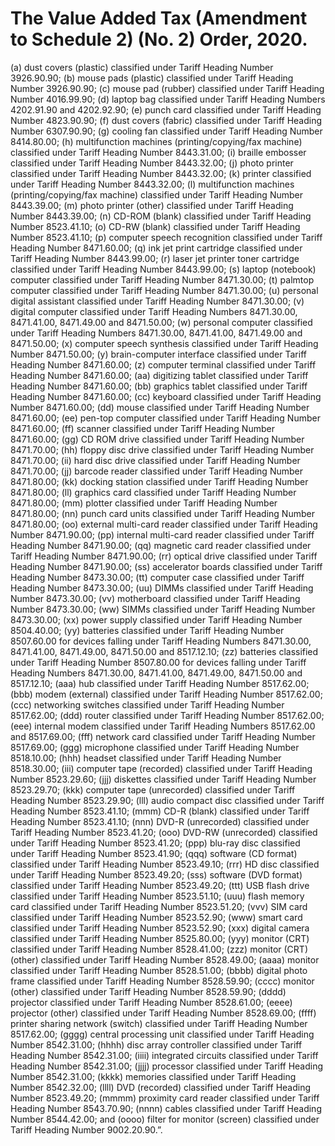 # The Value Added Tax (Amendment to Schedule 2) (No. 2) Order, 2020.

(a) dust covers (plastic) classified under Tariff Heading Number 3926.90.90;
(b) mouse pads (plastic) classified under Tariff Heading Number 3926.90.90;
(c) mouse pad (rubber) classified under Tariff Heading Number 4016.99.90;
(d) laptop bag classified under Tariff Heading Numbers 4202.91.90 and 4202.92.90;
(e) punch card classified under Tariff Heading Number 4823.90.90;
(f) dust covers (fabric) classified under Tariff Heading Number 6307.90.90;
(g) cooling fan classified under Tariff Heading Number 8414.80.00;
(h) multifunction machines (printing/copying/fax machine) classified under Tariff Heading Number 8443.31.00;
(i) braille embosser classified under Tariff Heading Number 8443.32.00;
(j) photo printer classified under Tariff Heading Number 8443.32.00;
(k) printer classified under Tariff Heading Number 8443.32.00;
(l) multifunction machines (printing/copying/fax machine) classified under Tariff Heading Number 8443.39.00;
(m) photo printer (other) classified under Tariff Heading Number 8443.39.00;
(n) CD-ROM (blank) classified under Tariff Heading Number 8523.41.10;
(o) CD-RW (blank) classified under Tariff Heading Number 8523.41.10;
(p) computer speech recognition classified under Tariff Heading Number 8471.60.00;
(q) ink jet print cartridge classified under Tariff Heading Number 8443.99.00;
(r) laser jet printer toner cartridge classified under Tariff Heading Number 8443.99.00;
(s) laptop (notebook) computer classified under Tariff Heading Number 8471.30.00;
(t) palmtop computer classified under Tariff Heading Number 8471.30.00;
(u) personal digital assistant classified under Tariff Heading Number 8471.30.00;
(v) digital computer classified under Tariff Heading Numbers 8471.30.00, 8471.41.00, 8471.49.00 and 8471.50.00;
(w) personal computer classified under Tariff Heading Numbers 8471.30.00, 8471.41.00, 8471.49.00 and 8471.50.00;
(x) computer speech synthesis classified under Tariff Heading Number 8471.50.00;
(y) brain-computer interface classified under Tariff Heading Number 8471.60.00;
(z) computer terminal classified under Tariff Heading Number 8471.60.00;
(aa) digitizing tablet classified under Tariff Heading Number 8471.60.00;
(bb) graphics tablet classified under Tariff Heading Number 8471.60.00;
(cc) keyboard classified under Tariff Heading Number 8471.60.00;
(dd) mouse classified under Tariff Heading Number 8471.60.00;
(ee) pen-top computer classified under Tariff Heading Number 8471.60.00;
(ff) scanner classified under Tariff Heading Number 8471.60.00;
(gg) CD ROM drive classified under Tariff Heading Number 8471.70.00;
(hh) floppy disc drive classified under Tariff Heading Number 8471.70.00;
(ii) hard disc drive classified under Tariff Heading Number 8471.70.00;
(jj) barcode reader classified under Tariff Heading Number 8471.80.00;
(kk) docking station classified under Tariff Heading Number 8471.80.00;
(ll) graphics card classified under Tariff Heading Number 8471.80.00;
(mm) plotter classified under Tariff Heading Number 8471.80.00;
(nn) punch card units classified under Tariff Heading Number 8471.80.00;
(oo) external multi-card reader classified under Tariff Heading Number 8471.90.00;
(pp) internal multi-card reader classified under Tariff Heading Number 8471.90.00;
(qq) magnetic card reader classified under Tariff Heading Number 8471.90.00;
(rr) optical drive classified under Tariff Heading Number 8471.90.00;
(ss) accelerator boards classified under Tariff Heading Number 8473.30.00;
(tt) computer case classified under Tariff Heading Number 8473.30.00;
(uu) DIMMs classified under Tariff Heading Number 8473.30.00;
(vv) motherboard classified under Tariff Heading Number 8473.30.00;
(ww) SIMMs classified under Tariff Heading Number 8473.30.00;
(xx) power supply classified under Tariff Heading Number 8504.40.00;
(yy) batteries classified under Tariff Heading Number 8507.60.00 for devices falling under Tariff Heading Numbers 8471.30.00, 8471.41.00, 8471.49.00, 8471.50.00 and 8517.12.10;
(zz) batteries classified under Tariff Heading Number 8507.80.00 for devices falling under Tariff Heading Numbers 8471.30.00, 8471.41.00, 8471.49.00, 8471.50.00 and 8517.12.10;
(aaa) hub classified under Tariff Heading Number 8517.62.00;
(bbb) modem (external) classified under Tariff Heading Number 8517.62.00;
(ccc) networking switches classified under Tariff Heading Number 8517.62.00;
(ddd) router classified under Tariff Heading Number 8517.62.00;
(eee) internal modem classified under Tariff Heading Numbers 8517.62.00 and 8517.69.00;
(fff) network card classified under Tariff Heading Number 8517.69.00;
(ggg) microphone classified under Tariff Heading Number 8518.10.00;
(hhh) headset classified under Tariff Heading Number 8518.30.00;
(iii) computer tape (recorded) classified under Tariff Heading Number 8523.29.60;
(jjj) diskettes classified under Tariff Heading Number 8523.29.70;
(kkk) computer tape (unrecorded) classified under Tariff Heading Number 8523.29.90;
(lll) audio compact disc classified under Tariff Heading Number 8523.41.10;
(mmm) CD-R (blank) classified under Tariff Heading Number 8523.41.10;
(nnn) DVD-R (unrecorded) classified under Tariff Heading Number 8523.41.20;
(ooo) DVD-RW (unrecorded) classified under Tariff Heading Number 8523.41.20;
(ppp) blu-ray disc classified under Tariff Heading Number 8523.41.90;
(qqq) software (CD format) classified under Tariff Heading Number 8523.49.10;
(rrr) HD disc classified under Tariff Heading Number 8523.49.20;
(sss) software (DVD format) classified under Tariff Heading Number 8523.49.20;
(ttt) USB flash drive classified under Tariff Heading Number 8523.51.10;
(uuu) flash memory card classified under Tariff Heading Number 8523.51.20;
(vvv) SIM card classified under Tariff Heading Number 8523.52.90;
(www) smart card classified under Tariff Heading Number 8523.52.90;
(xxx) digital camera classified under Tariff Heading Number 8525.80.00;
(yyy) monitor (CRT) classified under Tariff Heading Number 8528.41.00;
(zzz) monitor (CRT) (other) classified under Tariff Heading Number 8528.49.00;
(aaaa) monitor classified under Tariff Heading Number 8528.51.00;
(bbbb) digital photo frame classified under Tariff Heading Number 8528.59.90;
(cccc) monitor (other) classified under Tariff Heading Number 8528.59.90;
(dddd) projector classified under Tariff Heading Number 8528.61.00;
(eeee) projector (other) classified under Tariff Heading Number 8528.69.00;
(ffff) printer sharing network (switch) classified under Tariff Heading Number 8517.62.00;
(gggg) central processing unit classified under Tariff Heading Number 8542.31.00;
(hhhh) disc array controller classified under Tariff Heading Number 8542.31.00;
(iiii) integrated circuits classified under Tariff Heading Number 8542.31.00;
(jjjj) processor classified under Tariff Heading Number 8542.31.00;
(kkkk) memories classified under Tariff Heading Number 8542.32.00;
(llll) DVD (recorded) classified under Tariff Heading Number 8523.49.20;
(mmmm) proximity card reader classified under Tariff Heading Number 8543.70.90;
(nnnn) cables classified under Tariff Heading Number 8544.42.00; and
(oooo) filter for monitor (screen) classified under Tariff Heading Number 9002.20.90.”.